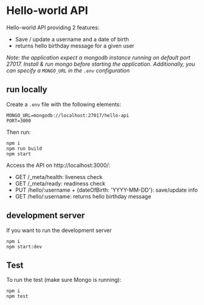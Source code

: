 # Hello-world API

Hello-world API providing 2 features:

- Save / update a username and a date of birth
- returns hello birthday message for a given user

_Note: the application expect a mongodb instance running on default port 27017. Install & run mongo before starting the application. Additionally, you can specify a `MONGO_URL` in the `.env` configuration_

## run locally

Create a `.env` file with the following elements:

```
MONGO_URL=mongodb://localhost:27017/hello-api
PORT=3000
```

Then run:

```
npm i
npm run build
npm start
```

Access the API on http://localhost:3000/:

- GET /\_meta/health: liveness check
- GET /\_meta/ready: readiness check
- PUT /hello/:username + {dateOfBirth: 'YYYY-MM-DD'}: save/update info
- GET /hello/:username: returns hello birthday message

## development server

If you want to run the development server

```
npm i
npm start:dev
```

## Test

To run the test (make sure Mongo is running):

```
npm i
npm test
```
